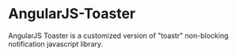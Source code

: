 AngularJS-Toaster
=================

AngularJS Toaster is a customized version of "toastr" non-blocking notification javascript library.
